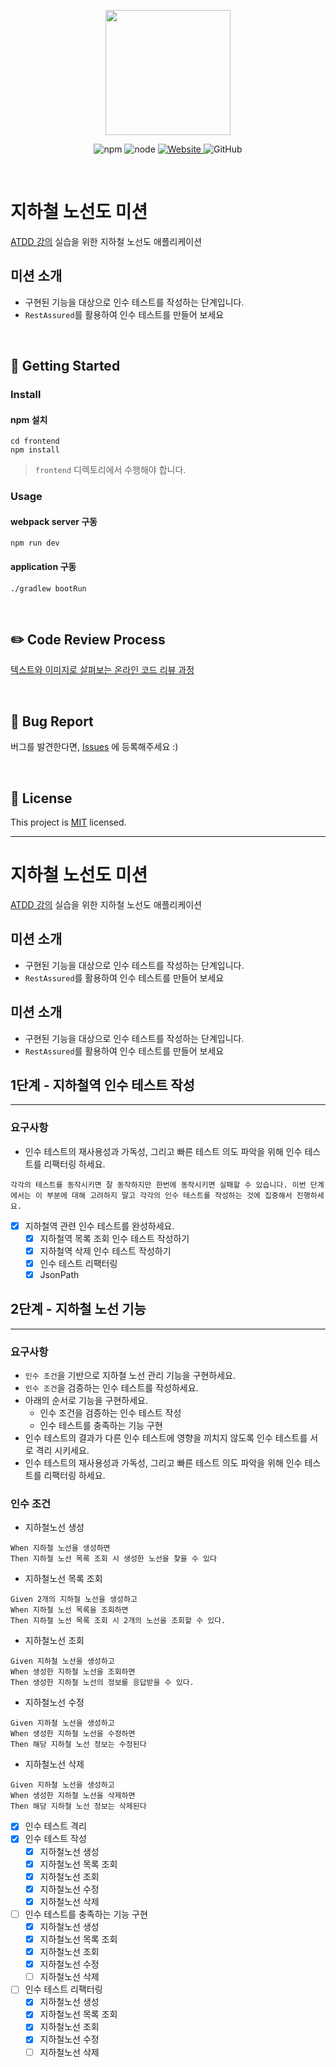 <p align="center">
    <img width="200px;" src="https://raw.githubusercontent.com/woowacourse/atdd-subway-admin-frontend/master/images/main_logo.png"/>
</p>
<p align="center">
  <img alt="npm" src="https://img.shields.io/badge/npm-6.14.15-blue">
  <img alt="node" src="https://img.shields.io/badge/node-14.18.2-blue">
  <a href="https://edu.nextstep.camp/c/R89PYi5H" alt="nextstep atdd">
    <img alt="Website" src="https://img.shields.io/website?url=https%3A%2F%2Fedu.nextstep.camp%2Fc%2FR89PYi5H">
  </a>
  <img alt="GitHub" src="https://img.shields.io/github/license/next-step/atdd-subway-admin">
</p>

<br>

# 지하철 노선도 미션
[ATDD 강의](https://edu.nextstep.camp/c/R89PYi5H) 실습을 위한 지하철 노선도 애플리케이션

## 미션 소개
- 구현된 기능을 대상으로 인수 테스트를 작성하는 단계입니다.
- `RestAssured`를 활용하여 인수 테스트를 만들어 보세요

<br>

## 🚀 Getting Started

### Install
#### npm 설치
```
cd frontend
npm install
```
> `frontend` 디렉토리에서 수행해야 합니다.

### Usage
#### webpack server 구동
```
npm run dev
```
#### application 구동
```
./gradlew bootRun
```
<br>

## ✏️ Code Review Process
[텍스트와 이미지로 살펴보는 온라인 코드 리뷰 과정](https://github.com/next-step/nextstep-docs/tree/master/codereview)

<br>

## 🐞 Bug Report

버그를 발견한다면, [Issues](https://github.com/next-step/atdd-subway-admin/issues) 에 등록해주세요 :)

<br>

## 📝 License

This project is [MIT](https://github.com/next-step/atdd-subway-admin/blob/master/LICENSE.md) licensed.

---

# 지하철 노선도 미션
[ATDD 강의](https://edu.nextstep.camp/c/R89PYi5H) 실습을 위한 지하철 노선도 애플리케이션

## 미션 소개
- 구현된 기능을 대상으로 인수 테스트를 작성하는 단계입니다.
- `RestAssured`를 활용하여 인수 테스트를 만들어 보세요

## 미션 소개
- 구현된 기능을 대상으로 인수 테스트를 작성하는 단계입니다.
- `RestAssured`를 활용하여 인수 테스트를 만들어 보세요

## 1단계 - 지하철역 인수 테스트 작성

---

### 요구사항
- 인수 테스트의 재사용성과 가독성, 그리고 빠른 테스트 의도 파악을 위해 인수 테스트를 리팩터링 하세요.
```text
각각의 테스트를 동작시키면 잘 동작하지만 한번에 동작시키면 실패할 수 있습니다. 이번 단계에서는 이 부분에 대해 고려하지 말고 각각의 인수 테스트를 작성하는 것에 집중해서 진행하세요.
```
- [x] 지하철역 관련 인수 테스트를 완성하세요.
  - [x] 지하철역 목록 조회 인수 테스트 작성하기
  - [x] 지하철역 삭제 인수 테스트 작성하기
  - [x] 인수 테스트 리팩터링
  - [x] JsonPath

## 2단계 - 지하철 노선 기능

---

### 요구사항
- `인수 조건`을 기반으로 지하철 노선 관리 기능을 구현하세요.
- `인수 조건`을 검증하는 인수 테스트를 작성하세요.
- 아래의 순서로 기능을 구현하세요.
  - 인수 조건을 검증하는 인수 테스트 작성
  - 인수 테스트를 충족하는 기능 구현
- 인수 테스트의 결과가 다른 인수 테스트에 영향을 끼치지 않도록 인수 테스트를 서로 격리 시키세요.
- 인수 테스트의 재사용성과 가독성, 그리고 빠른 테스트 의도 파악을 위해 인수 테스트를 리팩터링 하세요.

### 인수 조건
- 지하철노선 생성
```text
When 지하철 노선을 생성하면
Then 지하철 노선 목록 조회 시 생성한 노선을 찾을 수 있다
```

- 지하철노선 목록 조회
```text
Given 2개의 지하철 노선을 생성하고
When 지하철 노선 목록을 조회하면
Then 지하철 노선 목록 조회 시 2개의 노선을 조회할 수 있다.
```

- 지하철노선 조회
```text
Given 지하철 노선을 생성하고
When 생성한 지하철 노선을 조회하면
Then 생성한 지하철 노선의 정보를 응답받을 수 있다.
```

- 지하철노선 수정
```text
Given 지하철 노선을 생성하고
When 생성한 지하철 노선을 수정하면
Then 해당 지하철 노선 정보는 수정된다
```

- 지하철노선 삭제
```text
Given 지하철 노선을 생성하고
When 생성한 지하철 노선을 삭제하면
Then 해당 지하철 노선 정보는 삭제된다
```

- [x] 인수 테스트 격리
- [x] 인수 테스트 작성
  - [x] 지하철노선 생성
  - [x] 지하철노선 목록 조회
  - [x] 지하철노선 조회
  - [x] 지하철노선 수정
  - [x] 지하철노선 삭제
- [ ] 인수 테스트를 충족하는 기능 구현
  - [x] 지하철노선 생성
  - [x] 지하철노선 목록 조회
  - [x] 지하철노선 조회
  - [x] 지하철노선 수정
  - [ ] 지하철노선 삭제
- [ ] 인수 테스트 리팩터링
  - [x] 지하철노선 생성
  - [x] 지하철노선 목록 조회
  - [x] 지하철노선 조회
  - [x] 지하철노선 수정
  - [ ] 지하철노선 삭제
